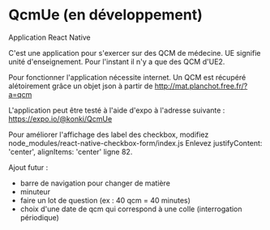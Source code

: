 # QcmUe (en développement)
Application React Native

C'est une application pour s'exercer sur des QCM de médecine.
UE signifie unité d'enseignement. Pour l'instant il n'y a que des QCM d'UE2.

Pour fonctionner l'application nécessite internet. Un QCM est récupéré alétoirement grâce un objet json à partir de http://mat.planchot.free.fr/?a=qcm

L'application peut être testé à l'aide d'expo à l'adresse suivante : https://expo.io/@konki/QcmUe

Pour améliorer l'affichage des label des checkbox, modifiez node_modules/react-native-checkbox-form/index.js
Enlevez justifyContent: 'center', alignItems: 'center' ligne 82.

Ajout futur :
- barre de navigation pour changer de matière
- minuteur
- faire un lot de question (ex : 40 qcm = 40 minutes)
- choix d'une date de qcm qui correspond à une colle (interrogation périodique)
